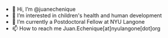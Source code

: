 - 👋 Hi, I’m @juanechenique
- 👀 I’m interested in children's health and human development
- 🌱 I’m currently a Postdoctoral Fellow at NYU Langone
- 📫 How to reach me Juan.Echenique[at]nyulangone[dot]org

<!---
juanechenique/juanechenique is a ✨ special ✨ repository because its `README.md` (this file) appears on your GitHub profile.
You can click the Preview link to take a look at your changes.
--->
